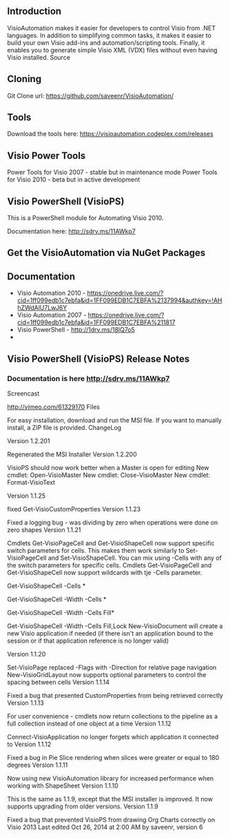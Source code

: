## Introduction
VisioAutomation makes it easier for developers to control Visio from .NET languages. In addition to simplifying common tasks, it makes it easier to build your own Visio add-ins and automation/scripting tools. Finally, it enables you to generate simple Visio XML (VDX) files without even having Visio installed.
Source

## Cloning
Git Clone url: https://github.com/saveenr/VisioAutomation/

## Tools

Download the tools here: https://visioautomation.codeplex.com/releases

## Visio Power Tools
Power Tools for Visio 2007 - stable but in maintenance mode
Power Tools for Visio 2010 - beta but in active development

## Visio PowerShell (VisioPS)
This is a PowerShell module for Automating Visio 2010.

Documentation here: http://sdrv.ms/11AWkp7


## Get the VisioAutomation via NuGet Packages

## Documentation

* Visio Automation 2010 - https://onedrive.live.com/?cid=1ff099edb1c7ebfa&id=1FF099EDB1C7EBFA%2137994&authkey=!AHhZWdAlU7LwJ6Y
* Visio Automation 2007 - https://onedrive.live.com/?cid=1ff099edb1c7ebfa&id=1FF099EDB1C7EBFA%211817
* Visio PowerShell - http://1drv.ms/18lQ7o5
* 


## Visio PowerShell (VisioPS) Release Notes

### Documentation is here http://sdrv.ms/11AWkp7

Screencast

http://vimeo.com/61329170
Files

For easy installation, download and run the MSI file.
If you want to manually install, a ZIP file is provided.
ChangeLog

Version 1.2.201

Regenerated the MSI Installer
Version 1.2.200

VisioPS should now work better when a Master is open for editing
New cmdlet: Open-VisioMaster
New cmdlet: Close-VisioMaster
New cmdlet: Format-VisioText

Version 1.1.25

fixed Get-VisioCustomProperties
Version 1.1.23

Fixed a logging bug - was dividing by zero when operations were done on zero shapes
Version 1.1.21

Cmdlets Get-VisioPageCell and Get-VisioShapeCell now support specific switch parameters for cells. This makes them work similarly to Set-VisioPageCell and Set-VisioShapeCell. You can mix using -Cells with any of the switch parameters for specific cells.
Cmdlets Get-VisioPageCell and Get-VisioShapeCell now support wildcards with tje -Cells parameter.

Get-VisioShapeCell -Cells *

Get-VisioShapeCell -Width -Cells *

Get-VisioShapeCell -Width -Cells Fill*

Get-VisioShapeCell -Width -Cells Fill,Lock
New-VisioDocument will create a new Visio application if needed (if there isn't an application bound to the session or if that application reference is no longer valid)

Version 1.1.20

Set-VisioPage replaced -Flags with -Direction for relative page navigation
New-VisioGridLayout now supports optional parameters to control the spacing between cells
Version 1.1.14

Fixed a bug that presented CustomProperties from being retrieved correctly
Version 1.1.13

For user convenience - cmdlets now return collections to the pipeline as a full collection instead of one object at a time
Version 1.1.12

Connect-VisioApplication no longer forgets which application it connected to
Version 1.1.12

Fixed a bug in Pie Slice rendering when slices were greater or equal to 180 degrees
Version 1.1.11

Now using new VisioAutomation library for increased performance when working with ShapeSheet
Version 1.1.10

This is the same as 1.1.9, except that the MSI installer is improved. It now supports upgrading from older versions.
Version 1.1.9

Fixed a bug that prevented VisioPS from drawing Org Charts correctly on Visio 2013
Last edited Oct 26, 2014 at 2:00 AM by saveenr, version 6

